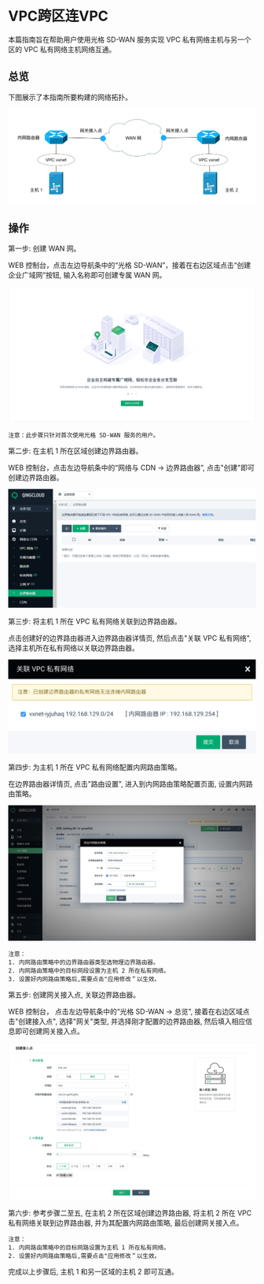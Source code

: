 ---
---

# VPC跨区连VPC

本篇指南旨在帮助用户使用光格 SD-WAN 服务实现 VPC 私有网络主机与另一个区的 VPC 私有网络主机网络互通。 

## 总览

下图展示了本指南所要构建的网络拓扑。

![](../_images/vpc_connect_vpc_topology.png)

## 操作

第一步: 创建 WAN 网。


WEB 控制台，点击左边导航条中的“光格 SD-WAN”，接着在右边区域点击“创建企业广域网”按钮, 输入名称即可创建专属 WAN 网。

[![](../_images/create_wan_net.png)](../_images/create_wan_net.png)

    注意：此步骤只针对首次使用光格 SD-WAN 服务的用户。

第二步: 在主机 1 所在区域创建边界路由器。


WEB 控制台，点击左边导航条中的“网络与 CDN -> 边界路由器”, 点击"创建"即可创建边界路由器。

[![](../../network/_images/intranet_router.png)](../../network/_images/intranet_router.png)

第三步: 将主机 1 所在 VPC 私有网络关联到边界路由器。


点击创建好的边界路由器进入边界路由器详情页, 然后点击"关联 VPC 私有网络", 选择主机所在私有网络以关联边界路由器。

[![](../_images/intranet_router_vxnet2.png)](../_images/intranet_router_vxnet2.png)

第四步: 为主机 1 所在 VPC 私有网络配置内网路由策略。


在边界路由器详情页, 点击"路由设置", 进入到内网路由策略配置页面, 设置内网路由策略。

[![](../_images/intranet_router_detail_rule.jpg)](../_images/intranet_router_detail_rule.jpg)

    注意：
    1. 内网路由策略中的边界路由器类型选物理边界路由器。
    2. 内网路由策略中的目标网段设置为主机 2 所在私有网络。
    3. 设置好内网路由策略后,需要点击"应用修改＂以生效。
    
第五步: 创建网关接入点, 关联边界路由器。


WEB 控制台， 点击左边导航条中的“光格 SD-WAN -> 总览”, 接着在右边区域点击"创建接入点", 
选择"网关"类型, 并选择刚才配置的边界路由器, 然后填入相应信息即可创建网关接入点。

[![](../_images/create_vpc_wan_access.png)](../_images/create_vpc_wan_access.png)

第六步: 参考步骤二至五, 在主机 2 所在区域创建边界路由器, 将主机 2 所在 VPC 私有网络关联到边界路由器, 并为其配置内网路由策略, 最后创建网关接入点。

    注意：
    1. 内网路由策略中的目标网路设置为主机 1 所在私有网络。
    2. 设置好内网路由策略后,需要点击"应用修改＂以生效。

完成以上步骤后, 主机 1 和另一区域的主机 2 即可互通。
